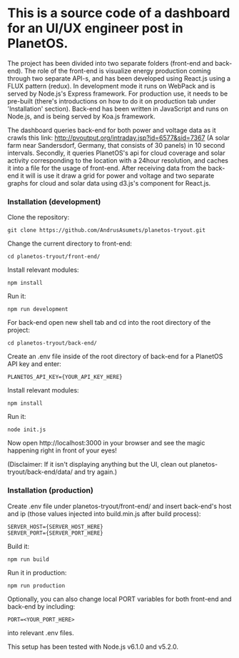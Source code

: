 # This is a source code of a dashboard for an UI/UX engineer post in PlanetOS. 

The project has been divided into two separate folders (front-end and back-end). The role of the front-end is visualize energy production coming through two separate API-s, and has been developed using React.js using a FLUX pattern (redux). In development mode it runs on WebPack and is served by Node.js's Express framework. For production use, it needs to be pre-built (there's introductions on how to do it on production tab under 'Installation' section). Back-end has been written in JavaScript and runs on Node.js, and is being served by Koa.js framework. 

The dashboard queries back-end for both power and voltage data as it crawls this link: http://pvoutput.org/intraday.jsp?id=6577&sid=7367 (A solar farm near Sandersdorf, Germany, that consists of 30 panels) in 10 second intervals. Secondly, it queries PlanetOS's api for cloud coverage and solar activity corresponding to the location with a 24hour resolution, and caches it into a file for the usage of front-end. After receiving data from the back-end it will is use it draw a grid for power and voltage and two separate graphs for cloud and solar data using d3.js's component for React.js. 


### Installation (development) 
Clone the repository: 
```
git clone https://github.com/AndrusAsumets/planetos-tryout.git 
```

Change the current directory to front-end: 
```
cd planetos-tryout/front-end/ 
```

Install relevant modules: 
```
npm install 
```

Run it: 
```
npm run development 
```

For back-end open new shell tab and cd into the root directory of the project: 
```
cd planetos-tryout/back-end/ 
```

Create an .env file inside of the root directory of back-end for a PlanetOS API key and enter:
```
PLANETOS_API_KEY={YOUR_API_KEY_HERE}  
```

Install relevant modules: 
```
npm install 
```

Run it: 
```
node init.js 
```

Now open http://localhost:3000 in your browser and see the magic happening right in front of your eyes! 

(Disclaimer: If it isn't displaying anything but the UI, clean out planetos-tryout/back-end/data/ and try again.) 

### Installation (production) 

Create .env file under planetos-tryout/front-end/ and insert back-end's host and ip (those values injected into build.min.js after build process):  
```
SERVER_HOST={SERVER_HOST_HERE}  
SERVER_PORT={SERVER_PORT_HERE}  
```

Build it: 
```
npm run build 
```

Run it in production: 
```
npm run production 
```

Optionally, you can also change local PORT variables for both front-end and back-end by including: 
```
PORT=<YOUR_PORT_HERE>  
```
into relevant .env files.  

This setup has been tested with Node.js v6.1.0 and v5.2.0. 
